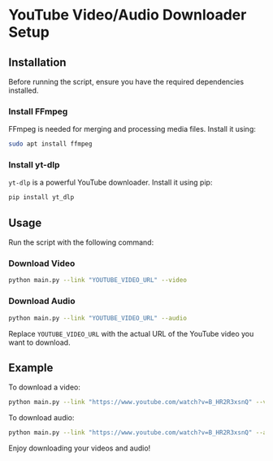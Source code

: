 # YouTube Video/Audio Downloader Setup

## Installation

Before running the script, ensure you have the required dependencies installed.

### Install FFmpeg
FFmpeg is needed for merging and processing media files. Install it using:
```sh
sudo apt install ffmpeg
```

### Install yt-dlp
`yt-dlp` is a powerful YouTube downloader. Install it using pip:
```sh
pip install yt_dlp
```

## Usage

Run the script with the following command:

### Download Video
```sh
python main.py --link "YOUTUBE_VIDEO_URL" --video
```

### Download Audio
```sh
python main.py --link "YOUTUBE_VIDEO_URL" --audio
```

Replace `YOUTUBE_VIDEO_URL` with the actual URL of the YouTube video you want to download.

## Example
To download a video:
```sh
python main.py --link "https://www.youtube.com/watch?v=B_HR2R3xsnQ" --video
```

To download audio:
```sh
python main.py --link "https://www.youtube.com/watch?v=B_HR2R3xsnQ" --audio
```

Enjoy downloading your videos and audio!
